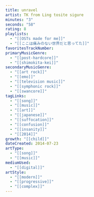 ```yaml
---
title: unravel
artist: TK from Ling tosite sigure
minutes: "3"
seconds: "58"
rating: 8
playlists:
  - "[[OSTs made for me]]"
  - "[[ここは痛みのない世界だと思ってた]]"
favoritesTrackNumber:
primaryMusicGenre:
  - "[[post-hardcore]]"
  - "[[shimokita-kei]]"
secondaryMusicGenre:
  - "[[art rock]]"
  - "[[emo]]"
  - "[[television music]]"
  - "[[symphonic rock]]"
  - "[[swancore]]"
tagLinks:
  - "[[song]]"
  - "[[music]]"
  - "[[art]]"
  - "[[japanese]]"
  - "[[suffocation]]"
  - "[[confusion]]"
  - "[[insanity]]"
  - "[[2014]]"
growth: "[[child]]"
dateCreated: 2014-07-23
artType:
  - "[[song]]"
  - "[[music]]"
mediumUsed:
  - "[[digital]]"
artStyle:
  - "[[modern]]"
  - "[[progressive]]"
  - "[[complex]]"
---
```

